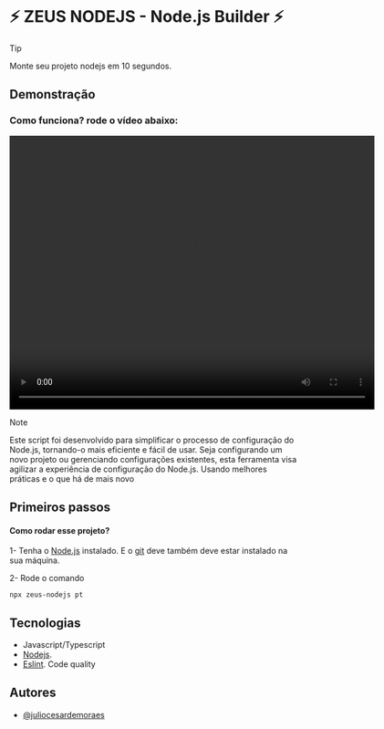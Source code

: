 # ⚡ ZEUS NODEJS - Node.js Builder ⚡

> [!TIP]
> Monte seu projeto nodejs em 10 segundos.

## Demonstração

### Como funciona? rode o vídeo abaixo:

<video width="640" height="480" controls>
  <source src="en.mp4" type="video/mp4">
</video>

> [!NOTE]  
> Este script foi desenvolvido para simplificar o processo de configuração do Node.js, tornando-o mais eficiente e fácil de usar. Seja configurando um novo projeto ou gerenciando configurações existentes, esta ferramenta visa agilizar a experiência de configuração do Node.js. Usando melhores práticas e o que há de mais novo

## Primeiros passos

#### Como rodar esse projeto?

1- Tenha o [Node.js](https://nodejs.org/en) instalado. E o [git](https://git-scm.com/) deve também deve estar instalado na sua máquina.

2- Rode o comando

```
npx zeus-nodejs pt
```

## Tecnologias

- Javascript/Typescript
- [Nodejs](https://nodejs.org/en).
- [Eslint](https://eslint.org/). Code quality

## Autores

- [@juliocesardemoraes](https://www.github.com/juliocesardemoraes)
